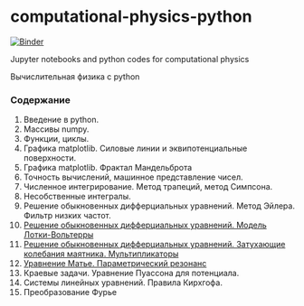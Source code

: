 # computational-physics-python
[![Binder](https://mybinder.org/badge_logo.svg)](https://mybinder.org/v2/gh/konstgav/computational-physics-python/master)

Jupyter notebooks and python codes for computational physics

Вычислительная физика с python

### Содержание 
1. Введение в python.
2. Массивы numpy.
3. Функции, циклы.
4. Графика matplotlib. Силовые линии и эквипотенциальные поверхности.
5. Графика matplotlib. Фрактал Мандельброта
6. Точность вычислений, машинное представление чисел.
7. Численное интегрирование. Метод трапеций, метод Симпсона.
8. Несобственные интегралы.
9. Решение обыкновенных дифферциальных уравнений. Метод Эйлера. Фильтр низких частот.
10. [Решение обыкновенных дифферциальных уравнений. Модель Лотки-Вольтерры](https://github.com/konstgav/computational-physics-python/blob/master/ode.ipynb)
11. [Решение обыкновенных дифферциальных уравнений. Затухающие колебания маятника. Мультипликаторы](https://github.com/konstgav/computational-physics-python/blob/master/Pendulum.ipynb)
12. [Уравнение Матье. Параметрический резонанс](https://github.com/konstgav/computational-physics-python/blob/master/mathieu.ipynb)
13. Краевые задачи. Уравнение Пуассона для потенциала.
14. Системы линейных уравнений. Правила Кирхгофа.
15. Преобразование Фурье
